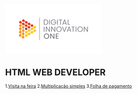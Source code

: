 
![alt Digital Inovation One](download.png)

# HTML WEB DEVELOPER

1.[Visita na feira]()
2.[Multiplicação simples]()
3.[Folha de pagamento]()
